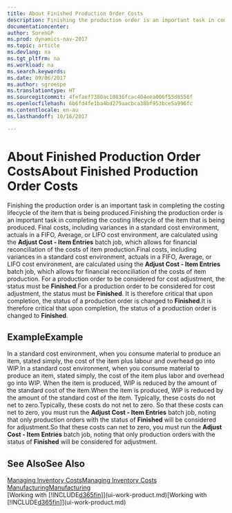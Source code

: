 ```yaml
---
title: About Finished Production Order Costs
description: Finishing the production order is an important task in completing the costing lifecycle of the item that is being produced. Final costs, including variances in a standard cost environment, actuals in a FIFO, Average, or LIFO cost environment, are calculated using the **Adjust Cost - Item Entries** batch job.
documentationcenter: 
author: SorenGP
ms.prod: dynamics-nav-2017
ms.topic: article
ms.devlang: na
ms.tgt_pltfrm: na
ms.workload: na
ms.search.keywords: 
ms.date: 09/06/2017
ms.author: sgroespe
ms.translationtype: HT
ms.sourcegitcommit: 4fefaef7380ac10836fcac404eea006f55d8556f
ms.openlocfilehash: 6b6fd4fe1ba4bd279aacbca38bf953bce5a996fc
ms.contentlocale: en-au
ms.lasthandoff: 10/16/2017

---
```

# <a name="about-finished-production-order-costs"></a><span data-ttu-id="4da74-104">About Finished Production Order Costs</span><span class="sxs-lookup"><span data-stu-id="4da74-104">About Finished Production Order Costs</span></span>
<span data-ttu-id="4da74-105">Finishing the production order is an important task in completing the costing lifecycle of the item that is being produced.</span><span class="sxs-lookup"><span data-stu-id="4da74-105">Finishing the production order is an important task in completing the costing lifecycle of the item that is being produced.</span></span> <span data-ttu-id="4da74-106">Final costs, including variances in a standard cost environment, actuals in a FIFO, Average, or LIFO cost environment, are calculated using the **Adjust Cost - Item Entries** batch job, which allows for financial reconciliation of the costs of item production.</span><span class="sxs-lookup"><span data-stu-id="4da74-106">Final costs, including variances in a standard cost environment, actuals in a FIFO, Average, or LIFO cost environment, are calculated using the **Adjust Cost - Item Entries** batch job, which allows for financial reconciliation of the costs of item production.</span></span> <span data-ttu-id="4da74-107">For a production order to be considered for cost adjustment, the status must be **Finished**.</span><span class="sxs-lookup"><span data-stu-id="4da74-107">For a production order to be considered for cost adjustment, the status must be **Finished**.</span></span> <span data-ttu-id="4da74-108">It is therefore critical that upon completion, the status of a production order is changed to **Finished**.</span><span class="sxs-lookup"><span data-stu-id="4da74-108">It is therefore critical that upon completion, the status of a production order is changed to **Finished**.</span></span>  

## <a name="example"></a><span data-ttu-id="4da74-109">Example</span><span class="sxs-lookup"><span data-stu-id="4da74-109">Example</span></span>  
 <span data-ttu-id="4da74-110">In a standard cost environment, when you consume material to produce an item, stated simply, the cost of the item plus labour and overhead go into WIP.</span><span class="sxs-lookup"><span data-stu-id="4da74-110">In a standard cost environment, when you consume material to produce an item, stated simply, the cost of the item plus labor and overhead go into WIP.</span></span> <span data-ttu-id="4da74-111">When the item is produced, WIP is reduced by the amount of the standard cost of the item.</span><span class="sxs-lookup"><span data-stu-id="4da74-111">When the item is produced, WIP is reduced by the amount of the standard cost of the item.</span></span> <span data-ttu-id="4da74-112">Typically, these costs do not net to zero.</span><span class="sxs-lookup"><span data-stu-id="4da74-112">Typically, these costs do not net to zero.</span></span> <span data-ttu-id="4da74-113">So that these costs can net to zero, you must run the **Adjust Cost - Item Entries** batch job, noting that only production orders with the status of **Finished** will be considered for adjustment.</span><span class="sxs-lookup"><span data-stu-id="4da74-113">So that these costs can net to zero, you must run the **Adjust Cost - Item Entries** batch job, noting that only production orders with the status of **Finished** will be considered for adjustment.</span></span>  

## <a name="see-also"></a><span data-ttu-id="4da74-114">See Also</span><span class="sxs-lookup"><span data-stu-id="4da74-114">See Also</span></span>  
[<span data-ttu-id="4da74-115">Managing Inventory Costs</span><span class="sxs-lookup"><span data-stu-id="4da74-115">Managing Inventory Costs</span></span>](finance-manage-inventory-costs.md)  
[<span data-ttu-id="4da74-116">Manufacturing</span><span class="sxs-lookup"><span data-stu-id="4da74-116">Manufacturing</span></span>](production-manage-manufacturing.md)  
<span data-ttu-id="4da74-117">[Working with [!INCLUDE[d365fin](includes/d365fin_md.md)]](ui-work-product.md)</span><span class="sxs-lookup"><span data-stu-id="4da74-117">[Working with [!INCLUDE[d365fin](includes/d365fin_md.md)]](ui-work-product.md)</span></span>

